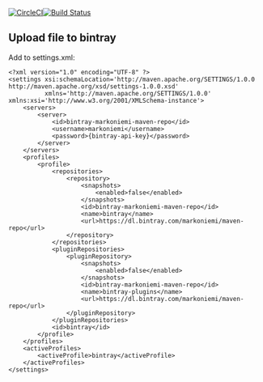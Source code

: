 [![CircleCI](https://circleci.com/gh/markoniemi/selenium-test-rule.svg?style=svg)](https://circleci.com/gh/markoniemi/selenium-test-rule)[![Build Status](https://travis-ci.org/markoniemi/selenium-test-rule.svg?branch=master)](https://travis-ci.org/markoniemi/selenium-test-rule)

Upload file to bintray
-
Add to settings.xml:

    <?xml version="1.0" encoding="UTF-8" ?>
    <settings xsi:schemaLocation='http://maven.apache.org/SETTINGS/1.0.0 http://maven.apache.org/xsd/settings-1.0.0.xsd'
              xmlns='http://maven.apache.org/SETTINGS/1.0.0' xmlns:xsi='http://www.w3.org/2001/XMLSchema-instance'>
        <servers>
            <server>
                <id>bintray-markoniemi-maven-repo</id>
                <username>markoniemi</username>
                <password>{bintray-api-key}</password>
            </server>
        </servers>
        <profiles>
            <profile>
                <repositories>
                    <repository>
                        <snapshots>
                            <enabled>false</enabled>
                        </snapshots>
                        <id>bintray-markoniemi-maven-repo</id>
                        <name>bintray</name>
                        <url>https://dl.bintray.com/markoniemi/maven-repo</url>
                    </repository>
                </repositories>
                <pluginRepositories>
                    <pluginRepository>
                        <snapshots>
                            <enabled>false</enabled>
                        </snapshots>
                        <id>bintray-markoniemi-maven-repo</id>
                        <name>bintray-plugins</name>
                        <url>https://dl.bintray.com/markoniemi/maven-repo</url>
                    </pluginRepository>
                </pluginRepositories>
                <id>bintray</id>
            </profile>
        </profiles>
        <activeProfiles>
            <activeProfile>bintray</activeProfile>
        </activeProfiles>
    </settings>
